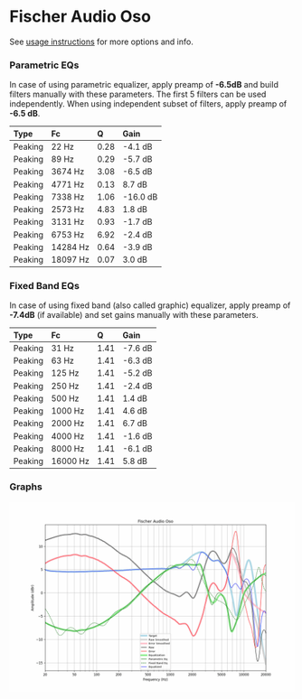 # Fischer Audio Oso
See [usage instructions](https://github.com/jaakkopasanen/AutoEq#usage) for more options and info.

### Parametric EQs
In case of using parametric equalizer, apply preamp of **-6.5dB** and build filters manually
with these parameters. The first 5 filters can be used independently.
When using independent subset of filters, apply preamp of **-6.5 dB**.

| Type    | Fc       |    Q | Gain     |
|:--------|:---------|:-----|:---------|
| Peaking | 22 Hz    | 0.28 | -4.1 dB  |
| Peaking | 89 Hz    | 0.29 | -5.7 dB  |
| Peaking | 3674 Hz  | 3.08 | -6.5 dB  |
| Peaking | 4771 Hz  | 0.13 | 8.7 dB   |
| Peaking | 7338 Hz  | 1.06 | -16.0 dB |
| Peaking | 2573 Hz  | 4.83 | 1.8 dB   |
| Peaking | 3131 Hz  | 0.93 | -1.7 dB  |
| Peaking | 6753 Hz  | 6.92 | -2.4 dB  |
| Peaking | 14284 Hz | 0.64 | -3.9 dB  |
| Peaking | 18097 Hz | 0.07 | 3.0 dB   |

### Fixed Band EQs
In case of using fixed band (also called graphic) equalizer, apply preamp of **-7.4dB**
(if available) and set gains manually with these parameters.

| Type    | Fc       |    Q | Gain    |
|:--------|:---------|:-----|:--------|
| Peaking | 31 Hz    | 1.41 | -7.6 dB |
| Peaking | 63 Hz    | 1.41 | -6.3 dB |
| Peaking | 125 Hz   | 1.41 | -5.2 dB |
| Peaking | 250 Hz   | 1.41 | -2.4 dB |
| Peaking | 500 Hz   | 1.41 | 1.4 dB  |
| Peaking | 1000 Hz  | 1.41 | 4.6 dB  |
| Peaking | 2000 Hz  | 1.41 | 6.7 dB  |
| Peaking | 4000 Hz  | 1.41 | -1.6 dB |
| Peaking | 8000 Hz  | 1.41 | -6.1 dB |
| Peaking | 16000 Hz | 1.41 | 5.8 dB  |

### Graphs
![](./Fischer%20Audio%20Oso.png)